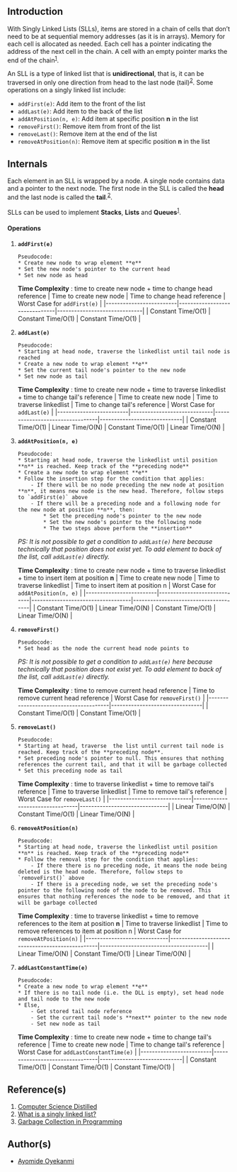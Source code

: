 ## Introduction
With Singly Linked Lists (SLLs), items are stored in a chain of cells that don’t need to be at sequential memory addresses (as it is in arrays). Memory for each cell is allocated as needed. Each cell has a pointer indicating the address of the next cell in the chain. A cell with an empty pointer marks the end of the chain<sup>[1](https://github.com/oyekanmiayo/data-structures-all-langs/tree/add-list-impl/linkedlist/singly#references)</sup>.

An SLL is a type of linked list that is **unidirectional**, that is, it can be traversed in only one direction from head to the last node (tail)<sup>[2](https://github.com/oyekanmiayo/data-structures-all-langs/tree/add-list-impl/linkedlist/singly#references)</sup>. Some operations on a singly linked list include:
* `addFirst(e)`: Add item to the front of the list
* `addLast(e)`: Add item to the back of the list
* `addAtPosition(n, e)`: Add item at specific position **n** in the list
* `removeFirst()`: Remove item from front of the list
* `removeLast()`: Remove item at the end of the list
* `removeAtPosition(n)`: Remove item at specific position **n** in the list

## Internals
Each element in an SLL is wrapped by a node. A single node contains data and a pointer to the next node. The first node in the SLL is called the **head** and the last node is called the **tail**.<sup>[2](https://github.com/oyekanmiayo/data-structures-all-langs/tree/add-list-impl/linkedlist/singly#references)</sup>.

SLLs can be used to implement **Stacks**, **Lists** and **Queues**<sup>[1](https://github.com/oyekanmiayo/data-structures-all-langs/tree/add-list-impl/linkedlist/singly#references)</sup>.

#### Operations
1. **`addFirst(e)`**
    ```
    Pseudocode:
    * Create new node to wrap element **e** 
    * Set the new node's pointer to the current head
    * Set new node as head
    ```
    
    **Time Complexity** : time to create new node + time to change head reference
    | Time to create new node | Time to change head reference | Worst Case for `addFirst(e)` |
    |-------------------------|-------------------------------|------------------------------|
    | Constant Time/O(1)      | Constant Time/O(1)            | Constant Time/O(1)           |
    
2.  **`addLast(e)`**
    ```
    Pseudocode:
    * Starting at head node, traverse the linkedlist until tail node is reached
    * Create a new node to wrap element **e** 
    * Set the current tail node's pointer to the new node
    * Set new node as tail
    ```
    **Time Complexity** : time to create new node + time to traverse linkedlist + time to change tail's reference
    | Time to create new node | Time to traverse linkedlist | Time to change tail's reference | Worst Case for `addLast(e)` |
    |-------------------------|-----------------------------|---------------------------------|-----------------------------|
    | Constant Time/O(1)      | Linear Time/O(N)            | Constant Time/O(1)              | Linear Time/O(N)            |
    
3. **`addAtPosition(n, e)`**
    ```
    Pseudocode:
    * Starting at head node, traverse the linkedlist until position **n** is reached. Keep track of the **preceding node**
    * Create a new node to wrap element **e** 
    * Follow the insertion step for the condition that applies:
        - If there will be no node preceding the new node at position **n**, it means new node is the new head. Therefore, follow steps to `addFirst(e)` above
        - If there will be a preceding node and a following node for the new node at position **n**, then:
            * Set the preceding node's pointer to the new node
            * Set the new node's pointer to the following node
            * The two steps above perform the **insertion**
    ```
    *PS: It is not possible to get a condition to `addLast(e)` here because technically that position does not exist yet. To add element to back of the list, call `addLast(e)` directly.*
    
    **Time Complexity** : time to create new node + time to traverse linkedlist + time to insert item at position **n**
    | Time to create new node | Time to traverse linkedlist | Time to insert item at position n | Worst Case for `addAtPosition(n, e)` |
    |-------------------------|-----------------------------|-----------------------------------|--------------------------------------|
    | Constant Time/O(1)      | Linear Time/O(N)            | Constant Time/O(1)                | Linear Time/O(N)                     |

4. **`removeFirst()`**
    ```
    Pseudocode:
    * Set head as the node the current head node points to
    ```
    *PS: It is not possible to get a condition to `addLast(e)` here because technically that position does not exist yet. To add element to back of the list, call `addLast(e)` directly.*
    
    **Time Complexity** : time to remove current head reference
    | Time to remove current head reference | Worst Case for `removeFirst()` |
    |---------------------------------------|--------------------------------|
    | Constant Time/O(1)                    | Constant Time/O(1)             |

5. **`removeLast()`**
    ```
    Pseudocode:
    * Starting at head, traverse  the list until current tail node is reached. Keep track of the **preceding node**.
    * Set preceding node's pointer to null. This ensures that nothing references the current tail, and that it will be garbage collected
    * Set this preceding node as tail
    ```
       
    **Time Complexity** : time to traverse linkedlist + time to remove tail's reference
    | Time to traverse linkedlist | Time to remove tail's reference | Worst Case for `removeLast()` |
    |-----------------------------|---------------------------------|-------------------------------|
    | Linear Time/O(N)            | Constant Time/O(1)              | Linear Time/O(N)              |

6. **`removeAtPosition(n)`**
    ```
    Pseudocode:
    * Starting at head node, traverse the linkedlist until position **n** is reached. Keep track of the **preceding node**
    * Follow the removal step for the condition that applies:
        - If there there is no preceding node, it means the node being deleted is the head node. Therefore, follow steps to `removeFirst()` above
        - If there is a preceding node, we set the preceding node's pointer to the following node of the node to be removed. This ensures that nothing references the node to be removed, and that it will be garbage collected
    ```
       
    **Time Complexity** : time to traverse linkedlist + time to remove references to the item at position **n**
    | Time to traverse linkedlist | Time to remove references to item at position n | Worst Case for `removeAtPosition(n)` |
    |-----------------------------|-------------------------------------------------|--------------------------------------|
    | Linear Time/O(N)            | Constant Time/O(1)                              | Linear Time/O(N)                     |
    
7. **`addLastConstantTime(e)`**
    ```
    Pseudocode:
    * Create a new node to wrap element **e**
    * If there is no tail node (i.e. the DLL is empty), set head node and tail node to the new node
    * Else,
        - Get stored tail node reference         
        - Set the current tail node's **next** pointer to the new node
        - Set new node as tail
    ```

    **Time Complexity** : time to create new node + time to change tail's reference
    | Time to create new node | Time to change tail's reference | Worst Case for `addLastConstantTime(e)` |
    |-------------------------|---------------------------------|-----------------------------|
    | Constant Time/O(1)      | Constant Time/O(1)              | Constant Time/O(1)          |

## Reference(s)
1. [Computer Science Distilled](https://www.amazon.co.uk/Computer-Science-Distilled-Computational-Problems/dp/0997316020/ref=sr_1_1?adgrpid=52658140545&dchild=1&gclid=Cj0KCQjw8fr7BRDSARIsAK0Qqr6bz1aEFd_X517mpcZBAGaDJaeg-WARxB6mwEMMtupTPnTGI0a-1SIaAmH5EALw_wcB&hvadid=259122221401&hvdev=c&hvlocint=9041110&hvlocphy=1010294&hvnetw=g&hvqmt=e&hvrand=6311385300851562426&hvtargid=kwd-297429021778&hydadcr=17613_1817768&keywords=computer+science+distilled&qid=1602170396&sr=8-1&tag=googhydr-21)
2. [What is a singly linked list?](https://www.educative.io/edpresso/what-is-a-singly-linked-list)
3. [Garbage Collection in Programming](https://www.freecodecamp.org/news/a-guide-to-garbage-collection-in-programming/)

## Author(s)
* [Ayomide Oyekanmi](https://github.com/oyekanmiayo)
